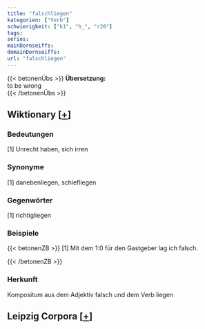 ```yaml
---
title: "falschliegen"
kategorien: ["Verb"]
schwierigkeit: ["k1", "h_", "r20"]
tags:
series:
mainDornseiffs:
domainDornseiffs:
url: "falschliegen"
---
```


{{< betonenÜbs >}}
**Übersetzung:**  
to be wrong  
{{< /betonenÜbs >}}

## Wiktionary [[+](https://de.wiktionary.org/wiki/falschliegen)]

### Bedeutungen
[1] Unrecht haben, sich irren  

### Synonyme
[1] danebenliegen, schiefliegen  

### Gegenwörter
[1] richtigliegen  

### Beispiele
{{< betonenZB >}}
[1] Mit dem 1:0 für den Gastgeber lag ich falsch.  

{{< /betonenZB >}}
### Herkunft
Kompositum aus dem Adjektiv falsch und dem Verb liegen  


## Leipzig Corpora [[+](https://corpora.uni-leipzig.de/en/res?word=falschliegen&corpusId=deu_newscrawl-public_2018)]

